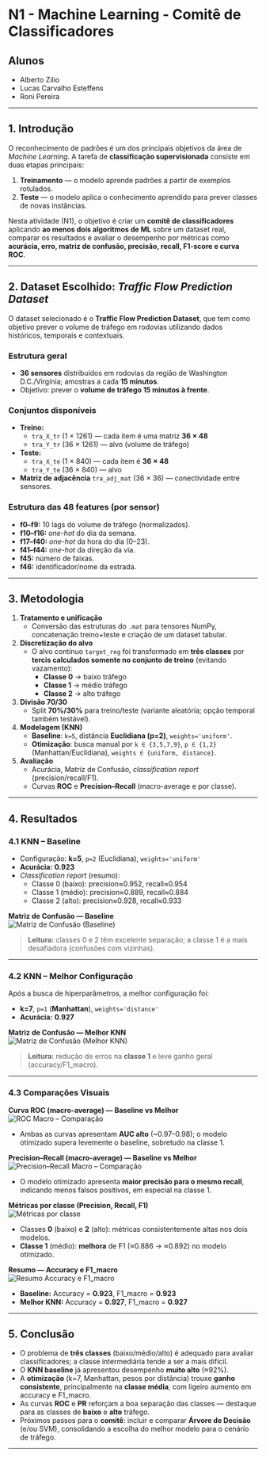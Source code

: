 # N1 - Machine Learning - Comitê de Classificadores

## Alunos
- Alberto Zilio  
- Lucas Carvalho Esteffens  
- Roni Pereira  

---

## 1. Introdução
O reconhecimento de padrões é um dos principais objetivos da área de *Machine Learning*. A tarefa de **classificação supervisionada** consiste em duas etapas principais:  
1. **Treinamento** — o modelo aprende padrões a partir de exemplos rotulados.  
2. **Teste** — o modelo aplica o conhecimento aprendido para prever classes de novas instâncias.  

Nesta atividade (N1), o objetivo é criar um **comitê de classificadores** aplicando **ao menos dois algoritmos de ML** sobre um dataset real, comparar os resultados e avaliar o desempenho por métricas como **acurácia, erro, matriz de confusão, precisão, recall, F1-score e curva ROC**.

---

## 2. Dataset Escolhido: *Traffic Flow Prediction Dataset*
O dataset selecionado é o **Traffic Flow Prediction Dataset**, que tem como objetivo prever o volume de tráfego em rodovias utilizando dados históricos, temporais e contextuais.

### Estrutura geral
- **36 sensores** distribuídos em rodovias da região de Washington D.C./Virgínia; amostras a cada **15 minutos**.  
- Objetivo: prever o **volume de tráfego 15 minutos à frente**.  

### Conjuntos disponíveis
- **Treino:**  
  - `tra_X_tr` (1 × 1261) — cada item é uma matriz **36 × 48**  
  - `tra_Y_tr` (36 × 1261) — alvo (volume de tráfego)  
- **Teste:**  
  - `tra_X_te` (1 × 840) — cada item é **36 × 48**  
  - `tra_Y_te` (36 × 840) — alvo  
- **Matriz de adjacência** `tra_adj_mat` (36 × 36) — conectividade entre sensores.

### Estrutura das 48 features (por sensor)
- **f0–f9:** 10 lags do volume de tráfego (normalizados).  
- **f10–f16:** *one-hot* do dia da semana.  
- **f17–f40:** *one-hot* da hora do dia (0–23).  
- **f41–f44:** *one-hot* da direção da via.  
- **f45:** número de faixas.  
- **f46:** identificador/nome da estrada.

---

## 3. Metodologia
1. **Tratamento e unificação**  
   - Conversão das estruturas do `.mat` para tensores NumPy, concatenação treino+teste e criação de um dataset tabular.  
2. **Discretização do alvo**  
   - O alvo contínuo `target_reg` foi transformado em **três classes** por **tercis calculados somente no conjunto de treino** (evitando vazamento):  
     - **Classe 0** → baixo tráfego  
     - **Classe 1** → médio tráfego  
     - **Classe 2** → alto tráfego  
3. **Divisão 70/30**  
   - Split **70%/30%** para treino/teste (variante aleatória; opção temporal também testável).  
4. **Modelagem (KNN)**  
   - **Baseline**: `k=5`, distância **Euclidiana (p=2)**, `weights='uniform'`.  
   - **Otimização**: busca manual por `k ∈ {3,5,7,9}`, `p ∈ {1,2}` (Manhattan/Euclidiana), `weights ∈ {uniform, distance}`.  
5. **Avaliação**  
   - Acurácia, Matriz de Confusão, *classification report* (precision/recall/F1).  
   - Curvas **ROC** e **Precision–Recall** (macro-average e por classe).

---

## 4. Resultados

### 4.1 KNN – Baseline
- Configuração: **k=5**, `p=2` (Euclidiana), `weights='uniform'`  
- **Acurácia:** **0.923**  
- *Classification report* (resumo):  
  - Classe 0 (baixo): precision≈0.952, recall≈0.954  
  - Classe 1 (médio): precision≈0.889, recall≈0.884  
  - Classe 2 (alto):  precision≈0.928, recall≈0.933  

**Matriz de Confusão — Baseline**  
![Matriz de Confusão (Baseline)](baseline_cm.png)

> **Leitura:** classes 0 e 2 têm excelente separação; a classe 1 é a mais desafiadora (confusões com vizinhas).

---

### 4.2 KNN – Melhor Configuração
Após a busca de hiperparâmetros, a melhor configuração foi:
- **k=7**, `p=1` (**Manhattan**), `weights='distance'`  
- **Acurácia:** **0.927**  

**Matriz de Confusão — Melhor KNN**  
![Matriz de Confusão (Melhor KNN)](best_cm.png)

> **Leitura:** redução de erros na **classe 1** e leve ganho geral (accuracy/F1_macro).

---

### 4.3 Comparações Visuais

**Curva ROC (macro-average) — Baseline vs Melhor**  
![ROC Macro – Comparação](roc_comparison.png)  
- Ambas as curvas apresentam **AUC alto** (~0.97–0.98); o modelo otimizado supera levemente o baseline, sobretudo na classe 1.

**Precision–Recall (macro-average) — Baseline vs Melhor**  
![Precision–Recall Macro – Comparação](pr_comparison.png)  
- O modelo otimizado apresenta **maior precisão para o mesmo recall**, indicando menos falsos positivos, em especial na classe 1.

**Métricas por classe (Precision, Recall, F1)**  
![Métricas por classe](bars_metrics.png)  
- Classes **0** (baixo) e **2** (alto): métricas consistentemente altas nos dois modelos.  
- **Classe 1** (médio): **melhora** de F1 (≈0.886 → ≈0.892) no modelo otimizado.

**Resumo — Accuracy e F1_macro**  
![Resumo Accuracy e F1_macro](acc_f1.png)  
- **Baseline:** Accuracy = **0.923**, F1_macro = **0.923**  
- **Melhor KNN:** Accuracy = **0.927**, F1_macro = **0.927**

---

## 5. Conclusão
- O problema de **três classes** (baixo/médio/alto) é adequado para avaliar classificadores; a classe intermediária tende a ser a mais difícil.  
- O **KNN baseline** já apresentou desempenho **muito alto** (≈92%).  
- A **otimização** (k=7, Manhattan, pesos por distância) trouxe **ganho consistente**, principalmente na **classe média**, com ligeiro aumento em accuracy e F1_macro.  
- As curvas **ROC** e **PR** reforçam a boa separação das classes — destaque para as classes de **baixo** e **alto** tráfego.  
- Próximos passos para o **comitê**: incluir e comparar **Árvore de Decisão** (e/ou SVM), consolidando a escolha do melhor modelo para o cenário de tráfego.

---

